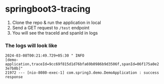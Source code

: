 # springboot3-tracing

1. Clone the repo & run the application in local
2. Send a GET request to `/test` endpoint
3. You will see the traceId and spanId in logs

### The logs will look like

<code>2024-03-08T00:21:49.729+05:30 " INFO [demo-application,traceId=9cc69f815d1d76bfa69b0986b9d3506f,spanId=06f175a0e23e7b8b]" 21972 --- [nio-8080-exec-1] com.spring3.demo.DemoApplication         : success response</code>
